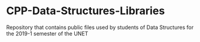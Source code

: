 # CPP-Data-Structures-Libraries
Repository that contains public files used by students of Data Structures for the 2019-1 semester of the UNET
